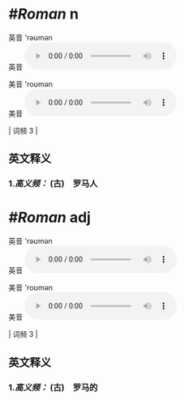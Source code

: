 # ***\#Roman*** n
英音 'rəʊmən  
英音
<audio src="./media/Roman-B.aac" controls="controls"></audio>

美音 'roʊmən  
美音
<audio src="./media/Roman.aac" controls="controls"></audio>



| 词频 3 |  

英文释义
---
### 1.*高义频：* **(古)　罗马人**  


# ***\#Roman*** adj
英音 'rəʊmən  
英音
<audio src="./media/Roman-B.aac" controls="controls"></audio>

美音 'roʊmən  
美音
<audio src="./media/Roman.aac" controls="controls"></audio>



| 词频 3 |  

英文释义
---
### 1.*高义频：* **(古)　罗马的**  


